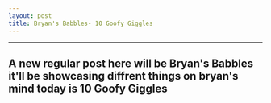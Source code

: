 ```yaml
---
layout: post
title: Bryan's Babbles- 10 Goofy Giggles
---
```

---
A new regular post here will be Bryan's Babbles it'll be showcasing diffrent things on bryan's mind
today is 10 Goofy Giggles
---
